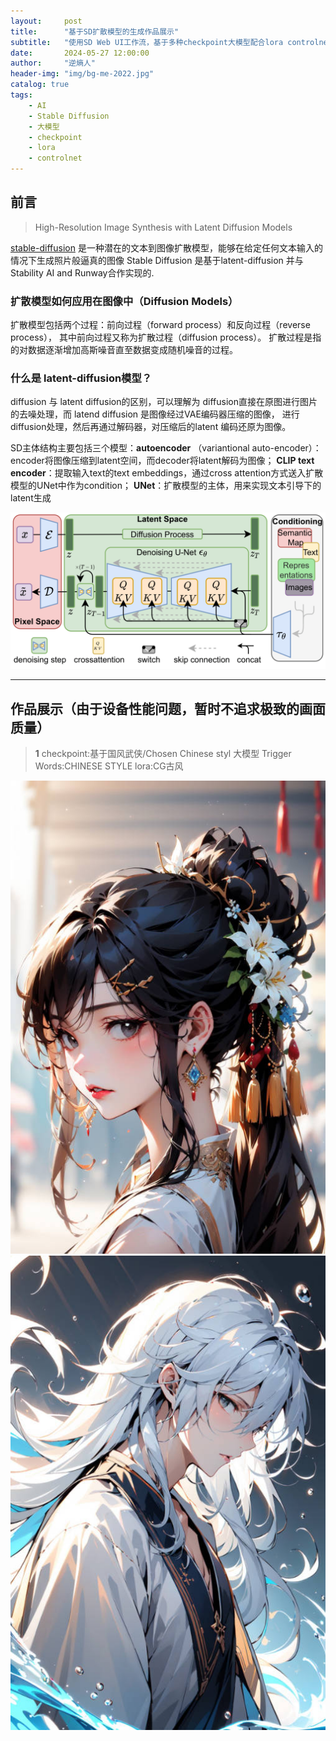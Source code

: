 ```yaml
---
layout:     post
title:      "基于SD扩散模型的生成作品展示"
subtitle:   "使用SD Web UI工作流，基于多种checkpoint大模型配合lora controlnet等微调模型"
date:       2024-05-27 12:00:00
author:     "逆熵人"
header-img: "img/bg-me-2022.jpg"
catalog: true
tags:
    - AI
    - Stable Diffusion
    - 大模型
    - checkpoint 
    - lora
    - controlnet
---
```



## 前言

> High-Resolution Image Synthesis with Latent Diffusion Models

[stable-diffusion](https://github.com/CompVis/stable-diffusion)  是一种潜在的文本到图像扩散模型，能够在给定任何文本输入的情况下生成照片般逼真的图像
Stable Diffusion 是基于latent-diffusion 并与 Stability AI and Runway合作实现的.

### 扩散模型如何应用在图像中（Diffusion Models）
扩散模型包括两个过程：前向过程（forward process）和反向过程（reverse process），
其中前向过程又称为扩散过程（diffusion process）。
扩散过程是指的对数据逐渐增加高斯噪音直至数据变成随机噪音的过程。

### 什么是 latent-diffusion模型？
diffusion 与 latent diffusion的区别，可以理解为 diffusion直接在原图进行图片的去噪处理，而 latend diffusion 是图像经过VAE编码器压缩的图像，
进行diffusion处理，然后再通过解码器，对压缩后的latent 编码还原为图像。

SD主体结构主要包括三个模型：**autoencoder** （variantional auto-encoder）：encoder将图像压缩到latent空间，而decoder将latent解码为图像；
**CLIP text encoder**：提取输入text的text embeddings，通过cross attention方式送入扩散模型的UNet中作为condition；
**UNet**：扩散模型的主体，用来实现文本引导下的latent生成



![img](/img/AI_post/latent.png)

---


## 作品展示（由于设备性能问题，暂时不追求极致的画面质量）

> **1**   checkpoint:基于国风武侠/Chosen Chinese styl 大模型   Trigger Words:CHINESE STYLE   lora:CG古风

![img](/img/AI_post/Snipaste_2024-06-17_14-39-53.jpg)         ![img](/img/AI_post/Snipaste_2024-06-17_14-52-03.jpg)



